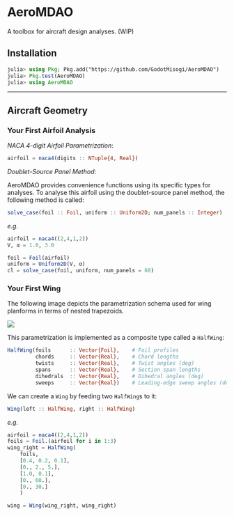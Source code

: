 # AeroMDAO

A toolbox for aircraft design analyses. (WIP)

## Installation

```julia
julia> using Pkg; Pkg.add("https://github.com/GodotMisogi/AeroMDAO")
julia> Pkg.test(AeroMDAO)
julia> using AeroMDAO
```
---

## Aircraft Geometry

### Your First Airfoil Analysis

*NACA 4-digit Airfoil Parametrization*:

```julia
airfoil = naca4(digits :: NTuple{4, Real})
```

*Doublet-Source Panel Method*:

AeroMDAO provides convenience functions using its specific types for analyses. To analyse this airfoil using the doublet-source panel method, the following method is called:

```julia
solve_case(foil :: Foil, uniform :: Uniform2D; num_panels :: Integer)
```
_e.g._
```julia
airfoil = naca4((2,4,1,2))
V, α = 1.0, 3.0 

foil = Foil(airfoil)
uniform = Uniform2D(V, α)
cl = solve_case(foil, uniform, num_panels = 60)
```

### Your First Wing

The following image depicts the parametrization schema used for wing planforms in terms of nested trapezoids.

![](https://godot-bloggy.xyz/post/diagrams/WingGeometry.svg)

This parametrization is implemented as a composite type called a `HalfWing`: 

```julia
HalfWing(foils  	:: Vector{Foil}, 	# Foil profiles
         chords 	:: Vector{Real}, 	# Chord lengths
         twists 	:: Vector{Real}, 	# Twist angles (deg)
         spans  	:: Vector{Real}, 	# Section span lengths
         dihedrals  :: Vector{Real},	# Dihedral angles (deg)
         sweeps 	:: Vector{Real})	# Leading-edge sweep angles (deg)
```

We can create a `Wing` by feeding two `HalfWing`s to it:
```julia
Wing(left :: HalfWing, right :: HalfWing)
```

_e.g._
```julia
airfoil = naca4((2,4,1,2))
foils = Foil.(airfoil for i in 1:3)
wing_right = HalfWing(
    foils,
    [0.4, 0.2, 0.1],
    [0., 2., 5.],
    [1.0, 0.1],
    [0., 60.],
    [0., 30.]
    )

wing = Wing(wing_right, wing_right)
```